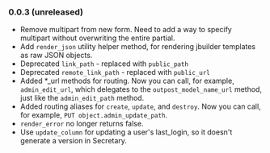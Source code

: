 ### 0.0.3 (unreleased)
* Remove multipart from new form. Need to add a way to specify multipart without
  overwriting the entire partial.
* Add `render_json` utility helper method, for rendering jbuilder templates as
  raw JSON objects.
* Deprecated `link_path` - replaced with `public_path`
* Deprecated `remote_link_path` - replaced with `public_url`
* Added *_url methods for routing. Now you can call, for example,
  `admin_edit_url`, which delegates to the `outpost_model_name_url` method,
  just like the `admin_edit_path` method.
* Added routing aliases for `create`, `update`, and `destroy`. Now you can
  call, for example, `PUT object.admin_update_path`. 
* `render_error` no longer returns false.
* Use `update_column` for updating a user's last_login, so it doesn't generate
  a version in Secretary.
